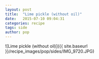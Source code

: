 ```yaml
---
layout: post
title:  "Lime pickle (without oil)"
date:   2015-07-10 09:04:31
categories: recipe
tags: side
author: pop
---
```


![Lime pickle (without oil)]({{ site.baseurl }}/recipe_images/pop/sides/IMG_9720.JPG)
